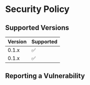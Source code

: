 # Security Policy

## Supported Versions

| Version | Supported          |
| ------- | ------------------ |
| 0.1.x   | :white_check_mark: |
| 0.1.x   | :white_check_mark: |
## Reporting a Vulnerability
